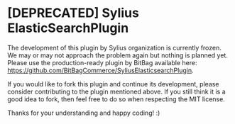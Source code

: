 [DEPRECATED] Sylius ElasticSearchPlugin
==========================

The development of this plugin by Sylius organization is currently frozen. We may or may not approach the problem again but nothing is planned yet. Please use the production-ready plugin by BitBag available here: https://github.com/BitBagCommerce/SyliusElasticsearchPlugin.

If you would like to fork this plugin and continue its development, please consider contributing to the plugin mentioned above. If you still think it is a good idea to fork, then feel free to do so when respecting the MIT license.

Thanks for your understanding and happy coding! :)
